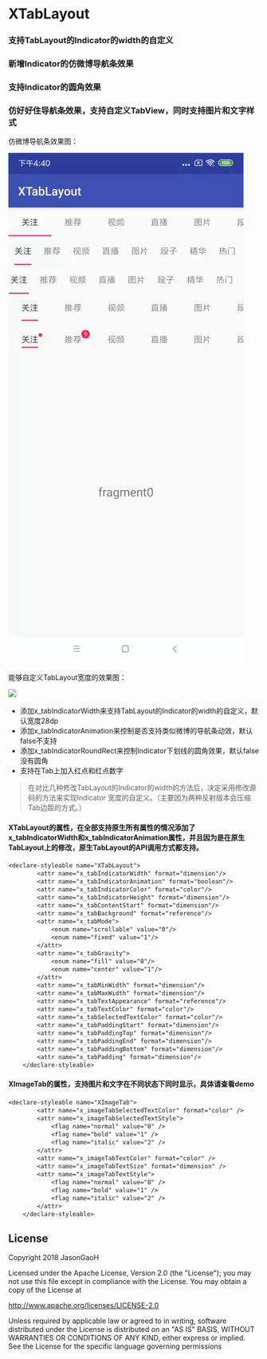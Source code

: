 # XTabLayout
### 支持TabLayout的Indicator的width的自定义
### 新增Indicator的仿微博导航条效果
### 支持Indicator的圆角效果
### 仿好好住导航条效果，支持自定义TabView，同时支持图片和文字样式

仿微博导航条效果图：

![](https://raw.githubusercontent.com/JasonGaoH/XTabLayout/master/gif/xtablayout.gif)

能够自定义TabLayout宽度的效果图：

![](./gif/xtablayout_num.png)

- 添加x_tabIndicatorWidth来支持TabLayout的Indicator的width的自定义，默认宽度28dp
- 添加x_tabIndicatorAnimation来控制是否支持类似微博的导航条动效，默认false不支持
- 添加x_tabIndicatorRoundRect来控制Indicator下划线的圆角效果，默认false没有圆角
- 支持在Tab上加入红点和红点数字


> 在对比几种修改TabLayout的Indicator的width的方法后，决定采用修改源码的方法来实现Indicator 宽度的自定义。（主要因为两种反射版本会压缩Tab边距的方式。）


#### XTabLayout的属性，在全部支持原生所有属性的情况添加了x_tabIndicatorWidth和x_tabIndicatorAnimation属性，并且因为是在原生TabLayout上的修改，原生TabLayout的API调用方式都支持。

```
<declare-styleable name="XTabLayout">
        <attr name="x_tabIndicatorWidth" format="dimension"/>
        <attr name="x_tabIndicatorAnimation" format="boolean"/>
        <attr name="x_tabIndicatorColor" format="color"/>
        <attr name="x_tabIndicatorHeight" format="dimension"/>
        <attr name="x_tabContentStart" format="dimension"/>
        <attr name="x_tabBackground" format="reference"/>
        <attr name="x_tabMode">
            <enum name="scrollable" value="0"/>
            <enum name="fixed" value="1"/>
        </attr>
        <attr name="x_tabGravity">
            <enum name="fill" value="0"/>
            <enum name="center" value="1"/>
        </attr>
        <attr name="x_tabMinWidth" format="dimension"/>
        <attr name="x_tabMaxWidth" format="dimension"/>
        <attr name="x_tabTextAppearance" format="reference"/>
        <attr name="x_tabTextColor" format="color"/>
        <attr name="x_tabSelectedTextColor" format="color"/>
        <attr name="x_tabPaddingStart" format="dimension"/>
        <attr name="x_tabPaddingTop" format="dimension"/>
        <attr name="x_tabPaddingEnd" format="dimension"/>
        <attr name="x_tabPaddingBottom" format="dimension"/>
        <attr name="x_tabPadding" format="dimension"/>
    </declare-styleable>
```

#### XImageTab的属性，支持图片和文字在不同状态下同时显示，具体请查看demo

```
<declare-styleable name="XImageTab">
        <attr name="x_imageTabSelectedTextColor" format="color" />
        <attr name="x_imageTabSelectedTextStyle">
            <flag name="normal" value="0" />
            <flag name="bold" value="1" />
            <flag name="italic" value="2" />
        </attr>
        <attr name="x_imageTabTextColor" format="color" />
        <attr name="x_imageTabTextSize" format="dimension" />
        <attr name="x_imageTabTextStyle">
            <flag name="normal" value="0" />
            <flag name="bold" value="1" />
            <flag name="italic" value="2" />
        </attr>
    </declare-styleable>
```

License
--
Copyright 2018 JasonGaoH

Licensed under the Apache License, Version 2.0 (the "License"); you may not use this file except in compliance with the License. You may obtain a copy of the License at

http://www.apache.org/licenses/LICENSE-2.0

Unless required by applicable law or agreed to in writing, software distributed under the License is distributed on an "AS IS" BASIS, WITHOUT WARRANTIES OR CONDITIONS OF ANY KIND, either express or implied. See the License for the specific language governing permissions
